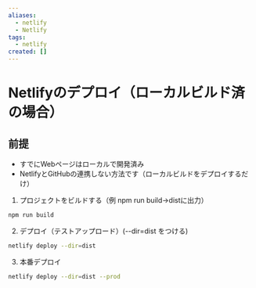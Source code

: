 ```yaml
---
aliases:
  - netlify
  - Netlify
tags:
  - netlify
created: []
---
```



# Netlifyのデプロイ（ローカルビルド済の場合）



## 前提

- すでにWebページはローカルで開発済み
- NetlifyとGitHubの連携しない方法です（ローカルビルドをデプロイするだけ）

1. プロジェクトをビルドする（例 npm run build->distに出力）

```bash
npm run build
```

2. デプロイ（テストアップロード）(--dir=dist をつける)
```bash
netlify deploy --dir=dist
```

3. 本番デプロイ

```bash
netlify deploy --dir=dist --prod
```

